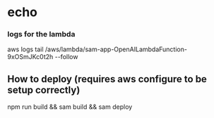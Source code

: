 # echo

### logs for the lambda

aws logs tail /aws/lambda/sam-app-OpenAILambdaFunction-9xOSmJKc0t2h --follow

## How to deploy (requires aws configure to be setup correctly)

npm run build && sam build && sam deploy
